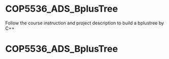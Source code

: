 # COP5536_ADS_BplusTree
Follow the course instruction and project description to build a bplustree by C++
# COP5536_ADS_BplusTree
